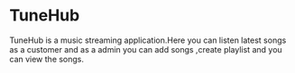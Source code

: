 # TuneHub
TuneHub is a music streaming application.Here you can listen latest songs as a customer and as a admin you can add songs ,create playlist and you can view the songs.
